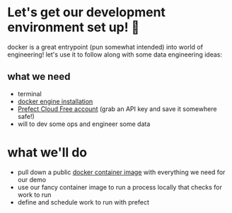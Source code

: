 # Let's get our development environment set up! 🚀

docker is a great entrypoint (pun somewhat intended) into world of engineering! let's use it to follow along with some data engineering ideas:

## what we need
- terminal
- [docker engine installation](https://docs.docker.com/engine/install/)
- [Prefect Cloud Free account](https://universal.prefect.io/signin/register) (grab an API key and save it somewhere safe!)
- will to dev some ops and engineer some data

# what we'll do
- pull down a public [docker container image](https://docs.docker.com/get-started/overview/) with everything we need for our demo
- use our fancy container image to run a process locally that checks for work to run
- define and schedule work to run with prefect